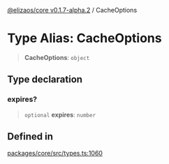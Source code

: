 [@elizaos/core v0.1.7-alpha.2](../index.md) / CacheOptions

# Type Alias: CacheOptions

> **CacheOptions**: `object`

## Type declaration

### expires?

> `optional` **expires**: `number`

## Defined in

[packages/core/src/types.ts:1060](https://github.com/elizaOS/eliza/blob/main/packages/core/src/types.ts#L1060)
